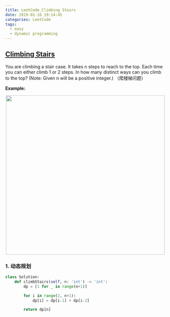 ```yaml
---
title: LeetCode_Climbing Stairs
date: 2019-02-16 19:14:45
categories: LeetCode
tags: 
  - easy
  - dynamic programming
---
```


## [Climbing Stairs](https://leetcode.com/problems/climbing-stairs/)

You are climbing a stair case. It takes n steps to reach to the top. Each time you can either climb 1 or 2 steps. In how many distinct ways can you climb to the top? (Note: Given n will be a positive integer.)
（爬楼梯问题）

<!--more-->

**Example:**

<div align=center>
	<img src="/images/leetcode_70.png" width = "500" align=center/>
</div>

### 1. 动态规划

```python
class Solution:
    def climbStairs(self, n: 'int') -> 'int':
        dp = [1 for _ in range(n+1)]

        for i in range(2, n+1):
            dp[i] = dp[i-1] + dp[i-2]

        return dp[n]
```
